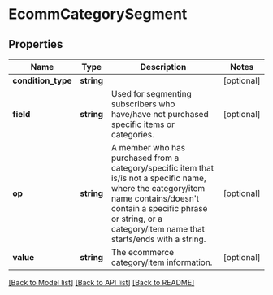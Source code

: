 # EcommCategorySegment

## Properties
Name | Type | Description | Notes
------------ | ------------- | ------------- | -------------
**condition_type** | **string** |  | [optional] 
**field** | **string** | Used for segmenting subscribers who have/have not purchased specific items or categories. | [optional] 
**op** | **string** | A member who has purchased from a category/specific item that is/is not a specific name, where the category/item name contains/doesn&#39;t contain a specific phrase or string, or a category/item name that starts/ends with a string. | [optional] 
**value** | **string** | The ecommerce category/item information. | [optional] 

[[Back to Model list]](../README.md#documentation-for-models) [[Back to API list]](../README.md#documentation-for-api-endpoints) [[Back to README]](../README.md)


